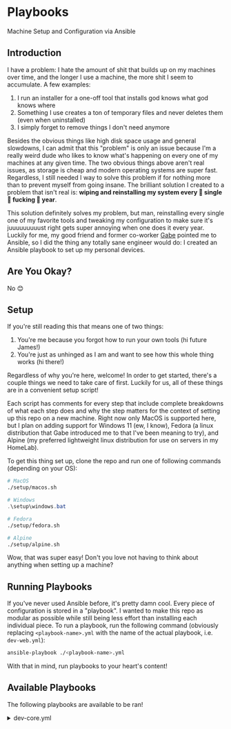 # Playbooks

Machine Setup and Configuration via Ansible

## Introduction

I have a problem: I hate the amount of shit that builds up on my machines over time, and the longer
I use a machine, the more shit I seem to accumulate. A few examples:

1. I run an installer for a one-off tool that installs god knows what god knows where
2. Something I use creates a ton of temporary files and never deletes them (even when uninstalled)
3. I simply forget to remove things I don't need anymore

Besides the obvious things like high disk space usage and general slowdowns, I can admit that this
"problem" is only an issue because I'm a really weird dude who likes to know what's happening on
every one of my machines at any given time. The two obvious things above aren't real issues, as
storage is cheap and modern operating systems are super fast. Regardless, I still needed I way to
solve this problem if for nothing more than to prevent myself from going insane. The brilliant
solution I created to a problem that isn't real is: **wiping and reinstalling my system every 👏
single 👏 fucking 👏 year**.

This solution definitely solves my problem, but man, reinstalling every single one of my favorite
tools and tweaking my configuration to make sure it's juuuuuuuuust right gets super annoying when
one does it every year. Luckily for me, my good friend and former co-worker
[Gabe](https://github.com/wrightgabriel0220) pointed me to Ansible, so I did the thing any
totally sane engineer would do: I created an Ansible playbook to set up my personal devices.

## Are You Okay?

No 😊

## Setup

If you're still reading this that means one of two things:

1. You're me because you forgot how to run your own tools (hi future James!)
2. You're just as unhinged as I am and want to see how this whole thing works (hi there!)

Regardless of why you're here, welcome! In order to get started, there's a couple things we
need to take care of first. Luckily for us, all of these things are in a convenient setup script!

Each script has comments for every step that include complete breakdowns of what each step does and
why the step matters for the context of setting up this repo on a new machine. Right now only MacOS
is supported here, but I plan on adding support for Windows 11 (ew, I know), Fedora (a linux
distribution that Gabe introduced me to that I've been meaning to try), and Alpine (my preferred
lightweight linux distribution for use on servers in my HomeLab).

To get this thing set up, clone the repo and run one of following commands (depending on your OS):

```bash
# MacOS
./setup/macos.sh
```

```powershell
# Windows
.\setup\windows.bat
```

```bash
# Fedora
./setup/fedora.sh
```

```bash
# Alpine
./setup/alpine.sh
```

Wow, that was super easy! Don't you love not having to think about anything when setting up a
machine?

## Running Playbooks

If you've never used Ansible before, it's pretty damn cool. Every piece of configuration is stored
in a "playbook". I wanted to make this repo as modular as possible while still being less effort
than installing each individual piece. To run a playbook, run the following command (obviously
replacing `<playbook-name>.yml` with the name of the actual playbook, i.e. `dev-web.yml`):

```bash
ansible-playbook ./<playbook-name>.yml
```

With that in mind, run playbooks to your heart's content!

## Available Playbooks

The following playbooks are available to be ran!

<details>
  <summary>dev-core.yml</summary>
  
  This playbook installs my preferred Terminal emulator (iTerm2 for MacOS, Windows Terminal for
  Windows) and sets up Oh My Zsh with my preferred config. It also installs Visual Studio Code,
  GitHub Desktop, and the GitHub CLI.
</details>
